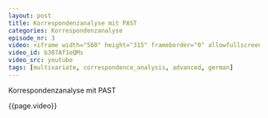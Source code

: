 ```yaml
---
layout: post
title: Korrespondenzanalyse mit PAST
categories: Korrespondenzanalyse
episode_nr: 3
video: <iframe width="560" height="315" frameborder="0" allowfullscreen="" src="http://www.youtube.com/embed/b307Af1eQMs"></iframe>
video_id: b307Af1eQMs
video_src: youtube
tags: [multivariate, correspondence_analysis, advanced, german]
---
```

Korrespondenzanalyse mit PAST
<!--more-->
{{page.video}}
